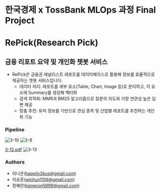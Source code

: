 # 한국경제 x TossBank MLOps 과정 Final Project
# RePick(Research Pick)

## 금융 리포트 요약 및 개인화 챗봇 서비스
- RePick은 금융권 애널리스트 레포트를 데이터베이스로 활용해 정보를 효율적으로 제공하는 챗봇 서비스입니다.
  - 데이터 처리: 레포트를 세부 요소(Table, Chart, Image 등)로 분리하고, 각 요소에 Summary를 생성해 벡터화
  - 검색 최적화: MMR과 BM25 알고리즘으로 질문의 의도와 가장 연관성 높은 답변 제공
  - 맞춤 추천: 유저 정보를 기반으로 관심 종목 및 산업별 레포트를 추천하는 개인화 기능
### Pipeline
![3-10](https://github.com/user-attachments/assets/b6be587b-3084-4db3-904b-c1141f8369f0)
![3-9](https://github.com/user-attachments/assets/7c094641-8a08-49ce-97e8-83c0f56486c0)

[3-12.pdf](https://github.com/user-attachments/files/18207842/3-12.pdf)
![3-13](https://github.com/user-attachments/assets/957219ef-eafa-4a42-8af5-45213bafd985)

### Authors
- 이나은(happily2bus@gmail.com)
- 이승훈(winhun1106@gmail.com)
- 정혜란(kameron5899@gmail.com)
